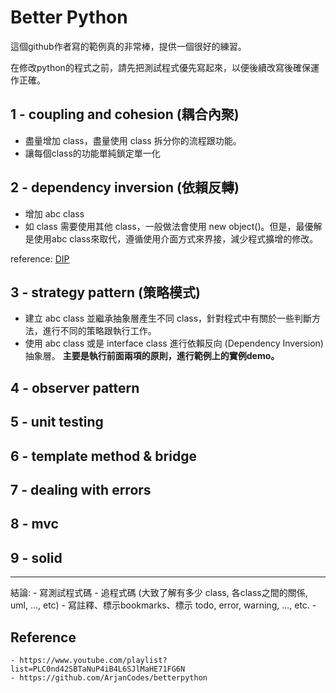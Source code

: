 # Better Python

這個github作者寫的範例真的非常棒，提供一個很好的練習。

在修改python的程式之前，請先把測試程式優先寫起來，以便後續改寫後確保運作正確。

## 1 - coupling and cohesion (耦合內聚)
- 盡量增加 class，盡量使用 class 拆分你的流程跟功能。
- 讓每個class的功能單純鎖定單一化

## 2 - dependency inversion (依賴反轉)
- 增加 abc class
- 如 class 需要使用其他 class，一般做法會使用 new object()。但是，最優解是使用abc class來取代，遵循使用介面方式來界接，減少程式擴增的修改。

reference: [DIP](https://medium.com/%E7%A8%8B%E5%BC%8F%E6%84%9B%E5%A5%BD%E8%80%85/%E4%BD%BF%E4%BA%BA%E7%98%8B%E7%8B%82%E7%9A%84-solid-%E5%8E%9F%E5%89%87-%E4%BE%9D%E8%B3%B4%E5%8F%8D%E5%90%91%E5%8E%9F%E5%89%87-dependency-inversion-principle-a74ca045d776)

## 3 - strategy pattern (策略模式)
- 建立 abc class 並繼承抽象層產生不同 class，針對程式中有關於一些判斷方法，進行不同的策略跟執行工作。
- 使用 abc class 或是 interface class 進行依賴反向 (Dependency Inversion) 抽象層。
**主要是執行前面兩項的原則，進行範例上的實例demo。**

## 4 - observer pattern

## 5 - unit testing

## 6 - template method & bridge

## 7 - dealing with errors

## 8 - mvc

## 9 - solid


---

結論:
    - 寫測試程式碼
    - 追程式碼 (大致了解有多少 class, 各class之間的關係, uml, ..., etc)
    - 寫註釋、標示bookmarks、標示 todo, error, warning, ..., etc.
    - 



## Reference
    - https://www.youtube.com/playlist?list=PLC0nd42SBTaNuP4iB4L6SJlMaHE71FG6N
    - https://github.com/ArjanCodes/betterpython

